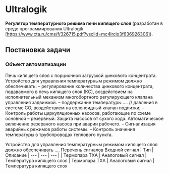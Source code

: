 # Ultralogik

**Регулятор температурного режима печи кипящего слоя** (разработан в среде программирования Ultralogik [https://www.cta.ru/cms/f/326715.pdf?ysclid=mc4lrcio3f636926306]).

## Постановка задачи
### Объект автоматизации
Печь кипящего слоя с порционной загрузкой цинкового концентрата.
Устройство для управления температурным режимом должно обеспечивать:
– регулирование количества цинкового концентрата, подаваемого в печь кипящего слоя (КС), воздействием на исполнительный
механизм многобортного регулирующего клапана управления задвижкой.
– поддержание температуры ....
// давления в системе СО, воздействием на соленоидный клапан подпитки;
– Контроль работы циркуляционных насосов, работающие по схеме основной – резервный. Защита
насосов от сухого хода. Автоматическое включение резервного насоса при аварии рабочего.
– Сигнализация аварийных режимов работы системы.
– Контроль значения температуры в трубопроводах теплового пункта.

Устройство для управления температурным режимом кипящего слоя должно обеспечивать ....
Перечень сигналов 
Входной сигнал | Тип | Описание
| --- | --- | --- |
| Термопара ТХА | Аналоговый сигнал | Температура кипящего слоя
| Термопара ТХА | Аналоговый сигнал | Температура кипящего слоя
